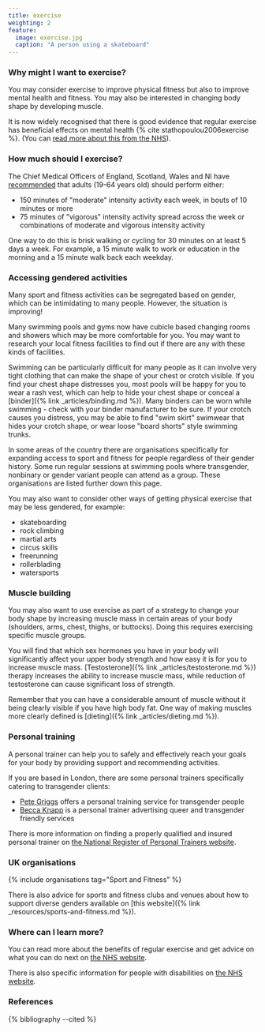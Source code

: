 ```yaml
---
title: exercise
weighting: 2
feature:
  image: exercise.jpg
  caption: "A person using a skateboard"
---
```


### Why might I want to exercise?

You may consider exercise to improve physical fitness but also to improve mental health and fitness. You may also be interested in changing body shape by developing muscle.

It is now widely recognised that there is good evidence that regular exercise has beneficial effects on mental health {% cite stathopoulou2006exercise %}. (You can [read more about this from the NHS](https://www.nhs.uk/Conditions/stress-anxiety-depression/Pages/mental-benefits-of-exercise.aspx)).

### How much should I exercise?

The Chief Medical Officers of England, Scotland, Wales and NI have [recommended](https://www.gov.uk/government/uploads/system/uploads/attachment_data/file/216370/dh_128210.pdf) that adults (19-64 years old) should perform either:

- 150 minutes of "moderate" intensity activity each week, in bouts of 10 minutes or more
- 75 minutes of "vigorous" intensity activity spread across the week or combinations of moderate and vigorous intensity activity

One way to do this is brisk walking or cycling for 30 minutes on at least 5 days a week. For example, a 15 minute walk to work or education in the morning and a 15 minute walk back each weekday.

### Accessing gendered activities

Many sport and fitness activities can be  segregated based on gender, which can be intimidating to many people. However, the situation is improving!

Many swimming pools and gyms now have cubicle based changing rooms and showers which may be more comfortable for you. You may want to research your local fitness facilities to find out if there are any with these kinds of facilities.

Swimming can be particularly difficult for many people as it can involve very tight clothing that can make the shape of your chest or crotch visible. If you find your chest shape distresses you, most pools will be happy for you to wear a rash vest, which can help to hide your chest shape or conceal a [binder]({% link _articles/binding.md %}). Many binders can be worn while swimming - check with your binder manufacturer to be sure. If your crotch causes you distress, you may be able to find "swim skirt" swimwear that hides your crotch shape, or wear loose "board shorts" style swimming trunks.

In some areas of the country there are organisations specifically for expanding access to sport and fitness for people regardless of their gender history. Some run regular sessions at swimming pools where transgender, nonbinary or gender variant people can attend as a group. These organisations are listed further down this page.

You may also want to consider other ways of getting physical exercise that may be less gendered, for example:

- skateboarding
- rock climbing
- martial arts
- circus skills
- freerunning
- rollerblading
- watersports

### Muscle building

You may also want to use exercise as part of a strategy to change your body shape by increasing muscle mass in certain areas of your body (shoulders, arms, chest, thighs, or buttocks). Doing this requires exercising specific muscle groups.

You will find that which sex hormones you have in your body will significantly affect your upper body strength and how easy it is for you to increase muscle mass. [Testosterone]({% link _articles/testosterone.md %}) therapy increases the ability to increase muscle mass, while reduction of testosterone can cause significant loss of strength.

Remember that you can have a considerable amount of muscle without it being clearly visible if you have high body fat. One way of making muscles more clearly defined is [dieting]({% link _articles/dieting.md %}).

### Personal training

A personal trainer can help you to safely and effectively reach your goals for your body by providing support and recommending activities.

If you are based in London, there are some personal trainers specifically catering to transgender clients:

- [Pete Griggs](http://www.petegriggs.com/personal-trainer-transgender/) offers a personal training service for transgender people
- [Becca Knapp](http://www.trainwithbecca.com/) is a personal trainer advertising queer and transgender friendly services

There is more information on finding a properly qualified and insured personal trainer on [the National Register of Personal Trainers website](http://www.nrpt.co.uk/find/index.htm).

### UK organisations

{% include organisations tag="Sport and Fitness" %}

There is also advice for sports and fitness clubs and venues about how to support diverse genders available on [this website]({% link _resources/sports-and-fitness.md %}).

### Where can I learn more?

You can read more about the benefits of regular exercise and get advice on what you can do next on [the NHS website](https://www.nhs.uk/livewell/fitness/Pages/Fitnesshome.aspx).

There is also specific information for people with disabilities on [the NHS website](https://www.nhs.uk/Livewell/fitness/Pages/get-active-with-a-disability-or-a-long-term-condition.aspx).

### References

{% bibliography --cited %}
